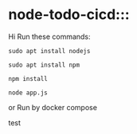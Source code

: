 # node-todo-cicd:::

Hi Run these commands:


`sudo apt install nodejs`


`sudo apt install npm`


`npm install`

`node app.js`

or Run by docker compose

test

